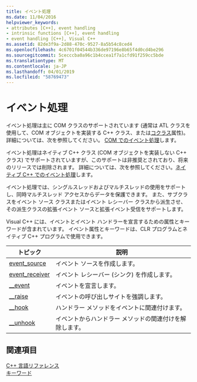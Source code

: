 ```yaml
---
title: イベント処理
ms.date: 11/04/2016
helpviewer_keywords:
- attributes [C++], event handling
- intrinsic functions [C++], event handling
- event handling [C++], Visual C++
ms.assetid: 82de3f9a-2d88-470c-9527-8a5b54c8ced4
ms.openlocfilehash: 4c6701f04544b336de97196e8b65f4d0cd4be296
ms.sourcegitcommit: 5cecccba0a96c1b4ccea1f7a1cfd91f259cc5bde
ms.translationtype: MT
ms.contentlocale: ja-JP
ms.lasthandoff: 04/01/2019
ms.locfileid: "58769473"
---
```

# <a name="event-handling"></a>イベント処理

イベント処理は主に COM クラスのサポートされています (通常は ATL クラスを使用して、COM オブジェクトを実装する C++ クラス、または[コクラス](../windows/coclass.md)属性)。 詳細については、次を参照してください。 [COM でのイベント処理](../cpp/event-handling-in-com.md)します。

イベント処理はネイティブ C++ クラス (COM オブジェクトを実装しない C++ クラス) でサポートされていますが、このサポートは非推奨とされており、将来のリリースでは削除されます。  詳細については、次を参照してください。[ネイティブ C++ でのイベント処理](../cpp/event-handling-in-native-cpp.md)します。

イベント処理では、シングルスレッドおよびマルチスレッドの使用をサポートし、同時マルチスレッド アクセスからデータを保護できます。 また、サブクラスをイベント ソース クラスまたはイベント レシーバー クラスから派生させ、その派生クラスの拡張イベント ソースと拡張イベント受信をサポートします。

Visual C++ には、イベントとイベント ハンドラーを宣言するための属性とキーワードが含まれています。 イベント属性とキーワードは、CLR プログラムとネイティブ C++ プログラムで使用できます。

|トピック|説明|
|-----------|-----------------|
|[event_source](../windows/attributes/event-source.md)|イベント ソースを作成します。|
|[event_receiver](../windows/attributes/event-receiver.md)|イベント レシーバー (シンク) を作成します。|
|[__event](../cpp/event.md)|イベントを宣言します。|
|[__raise](../cpp/raise.md)|イベントの呼び出しサイトを強調します。|
|[__hook](../cpp/hook.md)|ハンドラー メソッドをイベントに関連付けます。|
|[__unhook](../cpp/unhook.md)|イベントからハンドラー メソッドの関連付けを解除します。|

## <a name="see-also"></a>関連項目

[C++ 言語リファレンス](../cpp/cpp-language-reference.md)<br/>
[キーワード](../cpp/keywords-cpp.md)